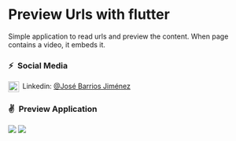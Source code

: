 # Preview Urls with flutter

Simple application to read urls and preview the content.
When page contains a video, it embeds it.

### ⚡&ensp;Social Media

[<img align="center" alt="jose-barrios-jimenez | LinkedIn" width="22px" src="https://cdn.jsdelivr.net/npm/simple-icons@v3/icons/linkedin.svg" />](https://www.linkedin.com/in/jose-barrios-jimenez "Linkedin José Barrios")&ensp;Linkedin: [@José Barrios Jiménez](https://www.linkedin.com/in/jose-barrios-jimenez "Linkedin José Barrios")

### ✌&ensp;Preview Application

 ![](https://firebasestorage.googleapis.com/v0/b/app-example-a98d6.appspot.com/o/flutter_url_get_preview%2Faplicacion-video1.gif?alt=media&token=4cdbff5d-70c5-4df3-869f-1fc68f5d4e23) ![](https://firebasestorage.googleapis.com/v0/b/app-example-a98d6.appspot.com/o/flutter_url_get_preview%2Faplicacion-video2.gif?alt=media&token=54f0ab00-bb14-450b-8d13-c8e15d4ae78c) 
